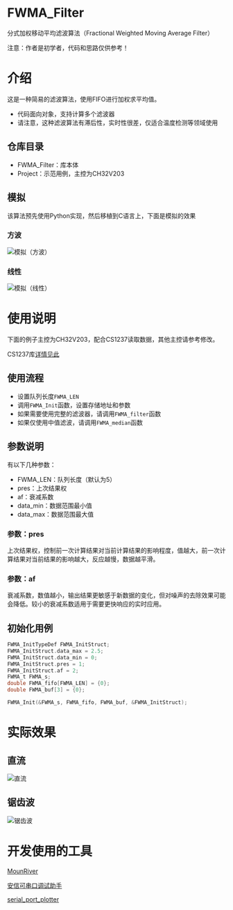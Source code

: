# FWMA_Filter
分式加权移动平均滤波算法（Fractional Weighted Moving Average Filter）

注意：作者是初学者，代码和思路仅供参考！
# 介绍
这是一种简易的滤波算法，使用FIFO进行加权求平均值。

- 代码面向对象，支持计算多个滤波器
- 请注意，这种滤波算法有滞后性，实时性很差，仅适合温度检测等领域使用

## 仓库目录
- FWMA_Filter：库本体
- Project：示范用例，主控为CH32V203

## 模拟
该算法预先使用Python实现，然后移植到C语言上，下面是模拟的效果
### 方波
![模拟（方波）](https://blog.simgor.cn/img/github/%E6%A8%A1%E6%8B%9F%EF%BC%88%E6%96%B9%E6%B3%A2%EF%BC%89.jpg)
### 线性
![模拟（线性）](https://blog.simgor.cn/img/github/%E6%A8%A1%E6%8B%9F%EF%BC%88%E7%BA%BF%E6%80%A7%EF%BC%89.jpg)

# 使用说明
下面的例子主控为CH32V203，配合CS1237读取数据，其他主控请参考修改。

CS1237库[详情见此](https://github.com/Simgor001/CS1237)

## 使用流程
- 设置队列长度```FWMA_LEN```
- 调用```FWMA_Init```函数，设置存储地址和参数
- 如果需要使用完整的滤波器，请调用```FWMA_filter```函数
- 如果仅使用中值滤波，请调用```FWMA_median```函数

## 参数说明
有以下几种参数：
- FWMA_LEN：队列长度（默认为5）
- pres：上次结果权
- af：衰减系数
- data_min：数据范围最小值
- data_max：数据范围最大值

### 参数：pres
上次结果权，控制前一次计算结果对当前计算结果的影响程度，值越大，前一次计算结果对当前结果的影响越大，反应越慢，数据越平滑。

### 参数：af
衰减系数，数值越小，输出结果更敏感于新数据的变化，但对噪声的去除效果可能会降低。较小的衰减系数适用于需要更快响应的实时应用。

## 初始化用例
``` c
FWMA_InitTypeDef FWMA_InitStruct;
FWMA_InitStruct.data_max = 2.5;
FWMA_InitStruct.data_min = 0;
FWMA_InitStruct.pres = 1;
FWMA_InitStruct.af = 2;
FWMA_t FWMA_s;
double FWMA_fifo[FWMA_LEN] = {0};
double FWMA_buf[3] = {0};

FWMA_Init(&FWMA_s, FWMA_fifo, FWMA_buf, &FWMA_InitStruct);
```
# 实际效果
## 直流
![直流](https://blog.simgor.cn/img/github/%E5%AE%9E%E9%99%85%E9%87%87%E6%A0%B7%EF%BC%88%E7%9B%B4%E6%B5%81%EF%BC%89.jpg)
## 锯齿波
![锯齿波](https://blog.simgor.cn/img/github/%E5%AE%9E%E9%99%85%E9%87%87%E6%A0%B7%EF%BC%88%E9%94%AF%E9%BD%BF%E6%B3%A2%EF%BC%89.jpg)

# 开发使用的工具
[MounRiver](http://www.mounriver.com/)

[安信可串口调试助手](https://docs.ai-thinker.com/%E5%BC%80%E5%8F%91%E5%B7%A5%E5%85%B72)

[serial_port_plotter](https://github.com/CieNTi/serial_port_plotter)
